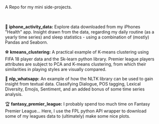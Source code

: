 A Repo for my mini side-projects.
<br>
<br>
<br>

:iphone: <b>iphone_activity_data:</b> Explore data downloaded from my
iPhones "Health" app.
Insight drawn from the data, regarding my daily routine (as a yearly
time series) and sleep statistics - using a combination of (mostly)
Pandas and Seaborn.

:soccer: <b>kmeans_clustering:</b> A practical example of K-means clustering
using FIFA 18 player data and the Sk-learn python library.
Premier league players attributes are subject to PCA and K-means
clustering, from which their similarities in playing styles are visually
compared.

:incoming_envelope: <b>nlp_whatsapp:</b> An example of how the NLTK library
can be used to gain insight from textual data.
Classifying Dialogue, POS tagging, Lexical Diversity, Emojis, Sentiment,
and an added bonus of some time series analysis.

:trophy: <b>fantasy_premier_league:</b> I probably spend too much time
on Fantasy Premier League... Here, I use the FPL python API wrapper to
download some of my leagues data to (ultimately) make some nice plots.
